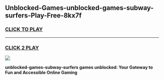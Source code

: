 
## Unblocked-Games-unblocked-games-subway-surfers-Play-Free-8kx7f
<h3>
<a href="https://premium76.site?title=unblocked-games-subway-surfers&ref=09A">CLICK TO PLAY</a></h3>
<hr>

<h3>
<a href="https://premium76.site?title=unblocked-games-subway-surfers&ref=09A">CLICK 2 PLAY</a>
  
</h3>

<a href="https://premium76.site?title=unblocked-games-subway-surfers&ref=09A"><img src="https://clearcache.store/games.png"></a>


**unblocked-games-subway-surfers games unblocked: Your Gateway to Fun and Accessible Online Gaming**
